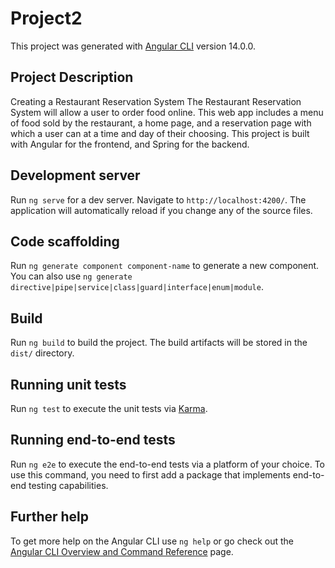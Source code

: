 # Project2

This project was generated with [Angular CLI](https://github.com/angular/angular-cli) version 14.0.0.

## Project Description
Creating a Restaurant Reservation System The Restaurant Reservation System will allow a user to order food online. This web app includes a menu of food sold by the restaurant, a home page, and a reservation page with which a user can at a time and day of their choosing. This project is built with Angular for the frontend, and Spring for the backend. 

## Development server

Run `ng serve` for a dev server. Navigate to `http://localhost:4200/`. The application will automatically reload if you change any of the source files.

## Code scaffolding

Run `ng generate component component-name` to generate a new component. You can also use `ng generate directive|pipe|service|class|guard|interface|enum|module`.

## Build

Run `ng build` to build the project. The build artifacts will be stored in the `dist/` directory.

## Running unit tests

Run `ng test` to execute the unit tests via [Karma](https://karma-runner.github.io).

## Running end-to-end tests

Run `ng e2e` to execute the end-to-end tests via a platform of your choice. To use this command, you need to first add a package that implements end-to-end testing capabilities.

## Further help

To get more help on the Angular CLI use `ng help` or go check out the [Angular CLI Overview and Command Reference](https://angular.io/cli) page.
